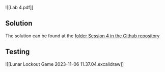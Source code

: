![[Lab 4.pdf]]

## Solution
The solution can be found at the [folder Session 4 in the Github repository](https://github.com/MarioROT/PAR-MAI/tree/main/Session%204)
## Testing
![[Lunar Lockout Game 2023-11-06 11.37.04.excalidraw]]